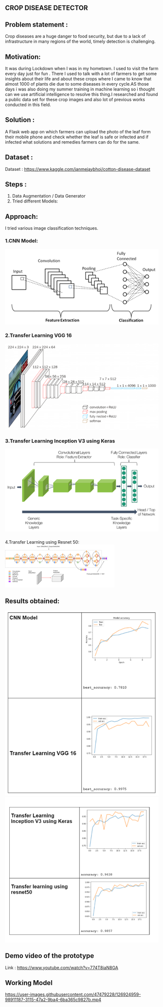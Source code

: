 ## CROP DISEASE DETECTOR 

## Problem statement :
Crop diseases are a huge danger to food security, but due to a lack of infrastructure in many regions of the world, timely detection is challenging.

## Motivation:
It was during Lockdown when I was in my hometown. I used to visit the farm every day just for fun . There I used to talk with a lot of farmers to get some insights about their life and about these crops where I came to know that almost 1000 of plants die due to some diseases in every cycle.AS those days i was also doing my summer training in machine learning so i thought can we use artificial intelligence to resolve this thing.I researched and found a public data set for these crop images and also lot of previous works conducted in this field.

## Solution :
A Flask web app on which farmers can upload the photo of the leaf form their mobile phone and check whether the leaf is safe or infected and if infected what solutions and remedies farmers can do for the same.

## Dataset :

Dataset : https://www.kaggle.com/janmejaybhoi/cotton-disease-dataset
## Steps :
1) Data Augmentation / Data Generator 
2) Tried different Models:
  ## Approach:
  I tried various image classification techniques.
  ### 1.CNN Model:
  ![img](https://github.com/Apoorv070/Crop_Disease_Detector/blob/main/download.png)
  ### 2.Transfer Learning VGG 16 
  ![img](https://github.com/Apoorv070/Crop_Disease_Detector/blob/main/download2.png)
  ### 3.Transfer Learning Inception V3 using Keras
  ![img](https://github.com/Apoorv070/Crop_Disease_Detector/blob/main/img3.png)
  ###


 4.Transfer Learning using Resnet 50:
  ![img](https://github.com/Apoorv070/Crop_Disease_Detector/blob/main/image4.png)
  
## Results obtained:
![img](https://github.com/Apoorv070/Crop_Disease_Detector/blob/main/result1.PNG)
![img](https://github.com/Apoorv070/Crop_Disease_Detector/blob/main/result2.PNG)
## Demo video of the prototype

Link : https://www.youtube.com/watch?v=774T8iaN8GA


## Working Model

https://user-images.githubusercontent.com/47479228/126924959-98911187-3115-47a2-9ba4-6ba365c9827b.mp4


